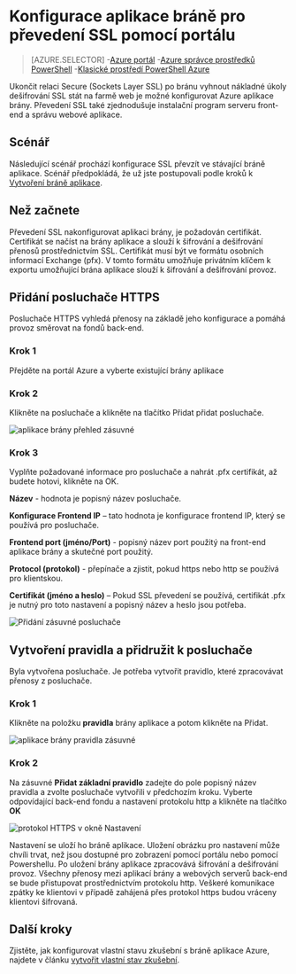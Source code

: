 <properties
   pageTitle="Konfigurace brány aplikace pro převedení SSL pomocí portálu | Microsoft Azure"
   description="Tato stránka obsahuje pokyny k vytvoření brány aplikační s SSL převzít pomocí portálu"
   documentationCenter="na"
   services="application-gateway"
   authors="georgewallace"
   manager="carmonm"
   editor="tysonn"/>
<tags
   ms.service="application-gateway"
   ms.devlang="na"
   ms.topic="article"
   ms.tgt_pltfrm="na"
   ms.workload="infrastructure-services"
   ms.date="09/09/2016"
   ms.author="gwallace"/>

# <a name="configure-an-application-gateway-for-ssl-offload-by-using-the-portal"></a>Konfigurace aplikace bráně pro převedení SSL pomocí portálu

> [AZURE.SELECTOR]
-[Azure portál](application-gateway-ssl-portal.md)
-[Azure správce prostředků PowerShell](application-gateway-ssl-arm.md)
-[Klasické prostředí PowerShell Azure](application-gateway-ssl.md)

Ukončit relaci Secure (Sockets Layer SSL) po bránu vyhnout nákladné úkoly dešifrování SSL stát na farmě web je možné konfigurovat Azure aplikace brány. Převedení SSL také zjednodušuje instalační program serveru front-end a správu webové aplikace.

## <a name="scenario"></a>Scénář

Následující scénář prochází konfigurace SSL převzít ve stávající bráně aplikace. Scénář předpokládá, že už jste postupovali podle kroků k [Vytvoření bráně aplikace](application-gateway-create-gateway-portal.md).

## <a name="before-you-begin"></a>Než začnete

Převedení SSL nakonfigurovat aplikaci brány, je požadován certifikát. Certifikát se načíst na brány aplikace a slouží k šifrování a dešifrování přenosů prostřednictvím SSL. Certifikát musí být ve formátu osobních informací Exchange (pfx). V tomto formátu umožňuje privátním klíčem k exportu umožňující brána aplikace slouží k šifrování a dešifrování provoz.

## <a name="add-an-https-listener"></a>Přidání posluchače HTTPS

Posluchače HTTPS vyhledá přenosy na základě jeho konfigurace a pomáhá provoz směrovat na fondů back-end.

### <a name="step-1"></a>Krok 1

Přejděte na portál Azure a vyberte existující brány aplikace

### <a name="step-2"></a>Krok 2

Klikněte na posluchače a klikněte na tlačítko Přidat přidat posluchače.

![aplikace brány přehled zásuvné][1]

### <a name="step-3"></a>Krok 3

Vyplňte požadované informace pro posluchače a nahrát .pfx certifikát, až budete hotovi, klikněte na OK.

**Název** - hodnota je popisný název posluchače.

**Konfigurace Frontend IP** – tato hodnota je konfigurace frontend IP, který se používá pro posluchače.

**Frontend port (jméno/Port)** - popisný název port použitý na front-end aplikace brány a skutečné port použitý.

**Protocol (protokol)** - přepínače a zjistit, pokud https nebo http se používá pro klientskou.

**Certifikát (jméno a heslo)** – Pokud SSL převedení se používá, certifikát .pfx je nutný pro toto nastavení a popisný název a heslo jsou potřeba.

![Přidání zásuvné posluchače][2]

## <a name="create-a-rule-and-associate-it-to-the-listener"></a>Vytvoření pravidla a přidružit k posluchače

Byla vytvořena posluchače. Je potřeba vytvořit pravidlo, které zpracovávat přenosy z posluchače.

### <a name="step-1"></a>Krok 1

Klikněte na položku **pravidla** brány aplikace a potom klikněte na Přidat.

![aplikace brány pravidla zásuvné][3]

### <a name="step-2"></a>Krok 2

Na zásuvné **Přidat základní pravidlo** zadejte do pole popisný název pravidla a zvolte posluchače vytvořili v předchozím kroku. Vyberte odpovídající back-end fondu a nastavení protokolu http a klikněte na tlačítko **OK**

![protokol HTTPS v okně Nastavení][4]

Nastavení se uloží ho bráně aplikace. Uložení obrázku pro nastavení může chvíli trvat, než jsou dostupné pro zobrazení pomocí portálu nebo pomocí Powershellu. Po uložení brány aplikace zpracovává šifrování a dešifrování provoz. Všechny přenosy mezi aplikací brány a webových serverů back-end se bude přistupovat prostřednictvím protokolu http. Veškeré komunikace zpátky ke klientovi v případě zahájená přes protokol https budou vráceny klientovi šifrovaná.

## <a name="next-steps"></a>Další kroky

Zjistěte, jak konfigurovat vlastní stavu zkušební s bráně aplikace Azure, najdete v článku [vytvořit vlastní stav zkušební](application-gateway-create-gateway-portal.md).

[1]: ./media/application-gateway-ssl-portal/figure1.png
[2]: ./media/application-gateway-ssl-portal/figure2.png
[3]: ./media/application-gateway-ssl-portal/figure3.png
[4]: ./media/application-gateway-ssl-portal/figure4.png